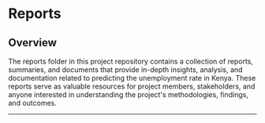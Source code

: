 # Reports 
## Overview
The reports folder in this project repository contains a collection of reports, summaries, and documents that provide in-depth insights, analysis, and documentation related to predicting the unemployment rate in Kenya. These reports serve as valuable resources for project members, stakeholders, and anyone interested in understanding the project's methodologies, findings, and outcomes.


-----

